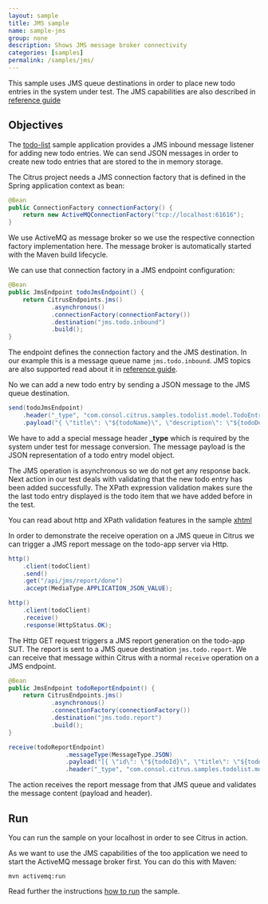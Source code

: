 ```yaml
---
layout: sample
title: JMS sample
name: sample-jms
group: none
description: Shows JMS message broker connectivity
categories: [samples]
permalink: /samples/jms/
---
```


This sample uses JMS queue destinations in order to place new todo entries in the system under test. The JMS capabilities are
also described in [reference guide][1]

Objectives
---------

The [todo-list](/samples/todo-app/) sample application provides a JMS inbound message listener for adding new todo entries.
We can send JSON messages in order to create new todo entries that are stored to the in memory storage.

The Citrus project needs a JMS connection factory that is defined in the Spring application context as bean:

```java
@Bean
public ConnectionFactory connectionFactory() {
    return new ActiveMQConnectionFactory("tcp://localhost:61616");
}
```
    
We use ActiveMQ as message broker so we use the respective connection factory implementation here. The message broker is automatically
started with the Maven build lifecycle.

We can use that connection factory in a JMS endpoint configuration:

```java
@Bean
public JmsEndpoint todoJmsEndpoint() {
    return CitrusEndpoints.jms()
            .asynchronous()
            .connectionFactory(connectionFactory())
            .destination("jms.todo.inbound")
            .build();
}
```

The endpoint defines the connection factory and the JMS destination. In our example this is a message queue name `jms.todo.inbound`. JMS topics are also supported read about it in
[reference guide][1].    
    
No we can add a new todo entry by sending a JSON message to the JMS queue destination.
    
```java
send(todoJmsEndpoint)
    .header("_type", "com.consol.citrus.samples.todolist.model.TodoEntry")
    .payload("{ \"title\": \"${todoName}\", \"description\": \"${todoDescription}\", \"done\": ${done}}");
```
        
We have to add a special message header **_type** which is required by the system under test for message conversion. The message payload
is the JSON representation of a todo entry model object.

The JMS operation is asynchronous so we do not get any response back. Next action in our test deals with validating that the new todo 
entry has been added successfully. The XPath expression validation makes sure the the last todo entry displayed is the todo item that 
we have added before in the test.

You can read about http and XPath validation features in the sample [xhtml](../sample-xhtml/README.md)

In order to demonstrate the receive operation on a JMS queue in Citrus we can trigger a JMS report message on the todo-app server via Http.

```java
http()
    .client(todoClient)
    .send()
    .get("/api/jms/report/done")
    .accept(MediaType.APPLICATION_JSON_VALUE);

http()
    .client(todoClient)
    .receive()
    .response(HttpStatus.OK);
```

The Http GET request triggers a JMS report generation on the todo-app SUT. The report is sent to a JMS queue destination `jms.todo.report`. We can receive that message within Citrus
with a normal `receive` operation on a JMS endpoint.

```java
@Bean
public JmsEndpoint todoReportEndpoint() {
    return CitrusEndpoints.jms()
            .asynchronous()
            .connectionFactory(connectionFactory())
            .destination("jms.todo.report")
            .build();
}
```

```java
receive(todoReportEndpoint)
                .messageType(MessageType.JSON)
                .payload("[{ \"id\": \"${todoId}\", \"title\": \"${todoName}\", \"description\": \"${todoDescription}\", \"attachment\":null, \"done\":true}]")
                .header("_type", "com.consol.citrus.samples.todolist.model.TodoEntry");
```

The action receives the report message from that JMS queue and validates the message content (payload and header).
                
Run
---------

You can run the sample on your localhost in order to see Citrus in action. 

As we want to use the JMS capabilities of the too application we need to start the ActiveMQ message broker first. 
You can do this with Maven:
 
    mvn activemq:run

Read further the instructions [how to run](/samples/run/) the sample.

 [1]: https://citrusframework.org/reference/html#jms